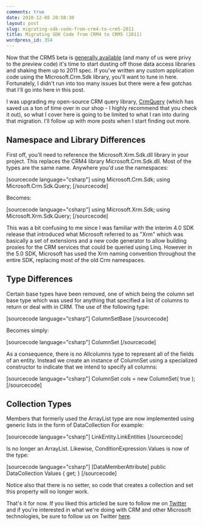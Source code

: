```yaml
---
comments: true
date: 2010-12-08 20:58:30
layout: post
slug: migrating-sdk-code-from-crm4-to-crm5-2011
title: Migrating SDK Code from CRM4 to CRM5 (2011)
wordpress_id: 354
---
```


Now that the CRM5 beta is [generally available](http://www.microsoft.com/downloads/en/details.aspx?FamilyID=0c7dcc45-9d41-4e2e-8126-895517b4274c) (and many of us were privy to the preview code) it's time to start dusting off those data access libraries and shaking them up to 2011 spec. If you've written any custom application code using the Microsoft.Crm.Sdk library, you'll want to tune in here. Fortunately, I didn't run into too many issues but there were a few gotchas that I'll go into here in this post.

I was upgrading my open-source CRM query library, [CrmQuery](https://github.com/dnewcome/crmQuery) (which has saved us a ton of time over in our shop - I highly recommend that you check it out), so what I cover here is going to be limited to what I ran into during that migration. I'll follow up with more posts when I start finding out more.



## Namespace and Library Differences



First off, you'll need to reference the Microsoft.Xrm.Sdk.dll library in your project. This replaces the CRM4 library Microsoft.Crm.Sdk.dll. Most of the types are the same name. Anywhere you'd use the namespaces:

[sourcecode language="csharp"]
using Microsoft.Crm.Sdk;
using Microsoft.Crm.Sdk.Query;
[/sourcecode]

Becomes:

[sourcecode language="csharp"]
using Microsoft.Xrm.Sdk;
using Microsoft.Xrm.Sdk.Query;
[/sourcecode]

This was a bit confusing to me since I was familiar with the interim 4.0 SDK release that introduced what Microsoft referred to as "Xrm" which was basically a set of extensions and a new code generator to allow building proxies for the CRM services that could be queried using Linq. However in the 5.0 SDK, Microsoft has used the Xrm naming convention throughout the entire SDK, replacing most of the old Crm namespaces.



## Type Differences



Certain base types have been removed, one of which being the column set base type which was used for anything that specified a list of columns to return or deal with in CRM. The use of the following type:

[sourcecode language="csharp"]
ColumnSetBase
[/sourcecode]

Becomes simply:

[sourcecode language="csharp"]
ColumnSet
[/sourcecode]

As a consequence, there is no Allcolumns type to represent all of the fields of an entity. Instead we create an instance of ColumnSet using a specialized constructor to indicate that we intend to specify all columns:


[sourcecode language="csharp"]
ColumnSet cols = new ColumnSet( true );
[/sourcecode]



## Collection Types


Members that formerly used the ArrayList type are now implemented using generic lists in the form of DataCollection For example:

[sourcecode language="csharp"]
LinkEntity.LinkEntities
[/sourcecode]

Is no longer an ArrayList. Likewise, ConditionExpression.Values is now of the type:

[sourcecode language="csharp"]
[DataMemberAttribute]
public DataCollection<Object> Values { get; }
[/sourcecode]

Notice also that there is no setter, so code that creates a collection and set this property will no longer work.

That's it for now. If you liked this articled be sure to follow me on [Twitter](http://twitter.com/dnewcome) and if you're interested in what we're doing with CRM and other Microsoft technologies, be sure to follow us on Twitter [here](http://twitter.com/AltaiSystems).
